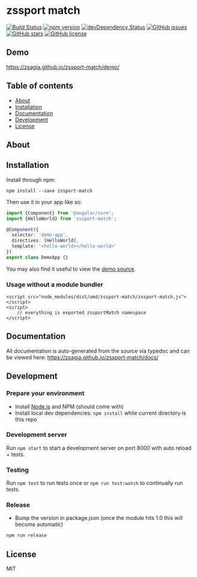 # zssport match
[![Build Status](https://travis-ci.org/zsagia/zssport-match.svg?branch=master)](https://travis-ci.org/zsagia/zssport-match)
[![npm version](https://badge.fury.io/js/zssport-match.svg)](http://badge.fury.io/js/zssport-match)
[![devDependency Status](https://david-dm.org/zsagia/zssport-match/dev-status.svg)](https://david-dm.org/zsagia/zssport-match#info=devDependencies)
[![GitHub issues](https://img.shields.io/github/issues/zsagia/zssport-match.svg)](https://github.com/zsagia/zssport-match/issues)
[![GitHub stars](https://img.shields.io/github/stars/zsagia/zssport-match.svg)](https://github.com/zsagia/zssport-match/stargazers)
[![GitHub license](https://img.shields.io/badge/license-MIT-blue.svg)](https://raw.githubusercontent.com/zsagia/zssport-match/master/LICENSE)

## Demo
https://zsagia.github.io/zssport-match/demo/

## Table of contents

- [About](#about)
- [Installation](#installation)
- [Documentation](#documentation)
- [Development](#development)
- [License](#licence)

## About



## Installation

Install through npm:
```
npm install --save zssport-match
```

Then use it in your app like so:

```typescript
import {Component} from '@angular/core';
import {HelloWorld} from 'zssport-match';

@Component({
  selector: 'demo-app',
  directives: [HelloWorld],
  template: '<hello-world></hello-world>'
})
export class DemoApp {}
```

You may also find it useful to view the [demo source](https://github.com/zsagia/zssport-match/blob/master/demo/demo.ts).

### Usage without a module bundler
```
<script src="node_modules/dist/umd/zssport-match/zssport-match.js"></script>
<script>
    // everything is exported zssportMatch namespace
</script>
```

## Documentation
All documentation is auto-generated from the source via typedoc and can be viewed here:
https://zsagia.github.io/zssport-match/docs/

## Development

### Prepare your environment
* Install [Node.js](http://nodejs.org/) and NPM (should come with)
* Install local dev dependencies: `npm install` while current directory is this repo

### Development server
Run `npm start` to start a development server on port 8000 with auto reload + tests.

### Testing
Run `npm test` to run tests once or `npm run test:watch` to continually run tests.

### Release
* Bump the version in package.json (once the module hits 1.0 this will become automatic)
```bash
npm run release
```

## License

MIT

